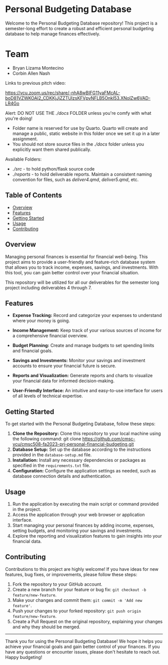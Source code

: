 # Personal Budgeting Database

Welcome to the Personal Budgeting Database repository! This project is a semester-long effort to create a robust and efficient personal budgeting database to help manage finances effectively.

# Team
- Bryan Lizama Montecino
- Corbin Allen Nash

Links to previous pitch video:

<https://vcu.zoom.us/rec/share/-nhA8wBIFG11yaFMcAL-boD81VZWKOAI2_CDKKjJjZZTUlzsKFVpvNFLB5OnkI53.XNolZw6VAD-LR4Go>

Alert: 
DO NOT USE THE *./docs* FOLDER unless you're comfy with what you're doing!
- Folder name is reserved for use by Quarto. Quarto will create and manage a public, static website in this folder once we set it up in a later assignment.
- You should not store source files in the *./docs* folder unless you explicitly want them shared publically.

Available Folders:
- *./src* - to hold python/flask source code
- *./reports* - to hold deliverable reports. Maintain a consistent naming convention for files, such as *deliver4.qmd*, *deliver5.qmd*, etc.

## Table of Contents
- [Overview](#overview)
- [Features](#features)
- [Getting Started](#getting-started)
- [Usage](#usage)
- [Contributing](#contributing)

## Overview

Managing personal finances is essential for financial well-being. This project aims to provide a user-friendly and feature-rich database system that allows you to track income, expenses, savings, and investments. With this tool, you can gain better control over your financial situation.

This repository will be utilized for all our deliverables for the semester long project including deliverables 4 through 7.

## Features

- **Expense Tracking:** Record and categorize your expenses to understand where your money is going.

- **Income Management:** Keep track of your various sources of income for a comprehensive financial overview.

- **Budget Planning:** Create and manage budgets to set spending limits and financial goals.

- **Savings and Investments:** Monitor your savings and investment accounts to ensure your financial future is secure.

- **Reports and Visualization:** Generate reports and charts to visualize your financial data for informed decision-making.

- **User-Friendly Interface:** An intuitive and easy-to-use interface for users of all levels of technical expertise.

## Getting Started

To get started with the Personal Budgeting Database, follow these steps:
1. **Clone the Repository:** Clone this repository to your local machine using the following command: git clone https://github.com/cmsc-vcu/cmsc508-fa2023-prj-personal-financial-budgeting.git
2. **Database Setup:** Set up the database according to the instructions provided in the `database-setup.md` file.
3. **Installation:** Install any necessary dependencies or packages as specified in the `requirements.txt` file.
4. **Configuration:** Configure the application settings as needed, such as database connection details and authentication.

## Usage

1. Run the application by executing the main script or command provided in the project.
2. Access the application through your web browser or application interface.
3. Start managing your personal finances by adding income, expenses, setting budgets, and monitoring your savings and investments.
4. Explore the reporting and visualization features to gain insights into your financial data.

## Contributing

Contributions to this project are highly welcome! If you have ideas for new features, bug fixes, or improvements, please follow these steps:
1. Fork the repository to your GitHub account.
2. Create a new branch for your feature or bug fix: `git checkout -b feature/new-feature`.
3. Make your changes and commit them: `git commit -m 'Add new feature'`.
4. Push your changes to your forked repository: `git push origin feature/new-feature`.
5. Create a Pull Request on the original repository, explaining your changes and why they should be merged.

---
Thank you for using the Personal Budgeting Database! We hope it helps you achieve your financial goals and gain better control of your finances. If you have any questions or encounter issues, please don't hesitate to reach out. Happy budgeting!
